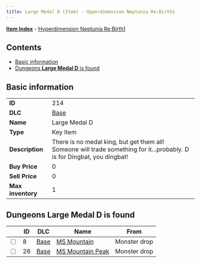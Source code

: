 ```yaml
---
title: Large Medal D (Item) - Hyperdimension Neptunia Re;Birth1
---
```


[**Item Index**](/neptunia/rb1/item/index.html) - [Hyperdimension Neptunia Re;Birth1](/neptunia/rb1)

## Contents

- [Basic information](#basic-information)
- [Dungeons **Large Medal D** is found](#dungeons-large-medal-d-is-found)

## Basic information

|   |   |
| -- | -- |
| **ID** | 214 |
| **DLC** | [Base](/neptunia/rb1/dlc/1-base.html) |
| **Name** | Large Medal D |
| **Type** | Key Item |
| **Description** | There is no medal king, but get them all! Someone will trade something for it...probably. D is for Dingbat, you dingbat! |
| **Buy Price** | 0 |
| **Sell Price** | 0 |
| **Max inventory** | 1 |


## Dungeons **Large Medal D** is found

|    | ID | DLC | Name | From |
| -- | -- | --- | ---- | ---- |
| <input type="checkbox" id="rb1-dungeon-1-8" class="trackbox" /> | 8 | [Base](/neptunia/rb1/dlc/1-base.html) | [MS Mountain](/neptunia/rb1/dungeon/1-8-ms-mountain.html) | Monster drop |
| <input type="checkbox" id="rb1-dungeon-1-26" class="trackbox" /> | 26 | [Base](/neptunia/rb1/dlc/1-base.html) | [MS Mountain Peak](/neptunia/rb1/dungeon/1-26-ms-mountain-peak.html) | Monster drop |
